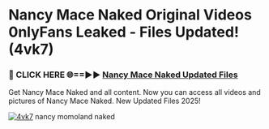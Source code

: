 # Nancy Mace Naked Original Videos 0nlyFans Leaked - Files Updated! (4vk7)

<h3>🔴 CLICK HERE 🌐==►► <a href="https://tinyurl.com/up5wt9bj" rel="nofollow">Nancy Mace Naked Updated Files</a></h3>

Get Nancy Mace Naked and all content. Now you can access all videos and pictures of Nancy Mace Naked. New Updated Files 2025!

[![4vk7](https://i.imgur.com/ABiUzMV.gif)](https://tinyurl.com/up5wt9bj)
nancy momoland naked
